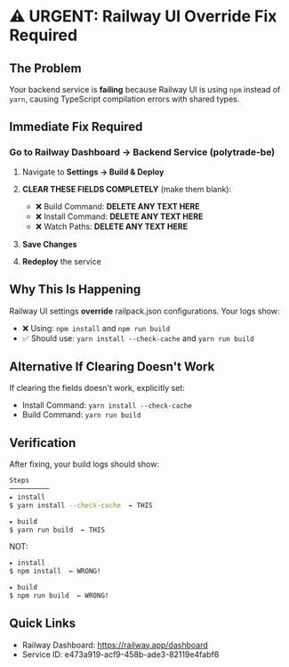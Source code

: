 # ⚠️ URGENT: Railway UI Override Fix Required

## The Problem

Your backend service is **failing** because Railway UI is using `npm` instead of `yarn`, causing TypeScript compilation errors with shared types.

## Immediate Fix Required

### Go to Railway Dashboard → Backend Service (polytrade-be)

1. Navigate to **Settings → Build & Deploy**

2. **CLEAR THESE FIELDS COMPLETELY** (make them blank):
   - ❌ Build Command: **DELETE ANY TEXT HERE**
   - ❌ Install Command: **DELETE ANY TEXT HERE**
   - ❌ Watch Paths: **DELETE ANY TEXT HERE**

3. **Save Changes**

4. **Redeploy** the service

## Why This Is Happening

Railway UI settings **override** railpack.json configurations. Your logs show:

- ❌ Using: `npm install` and `npm run build`
- ✅ Should use: `yarn install --check-cache` and `yarn run build`

## Alternative If Clearing Doesn't Work

If clearing the fields doesn't work, explicitly set:

- Install Command: `yarn install --check-cache`
- Build Command: `yarn run build`

## Verification

After fixing, your build logs should show:

```bash
Steps
──────────
▸ install
$ yarn install --check-cache  ← THIS

▸ build
$ yarn run build  ← THIS
```

NOT:

```bash
▸ install
$ npm install  ← WRONG!

▸ build
$ npm run build  ← WRONG!
```

## Quick Links

- Railway Dashboard: <https://railway.app/dashboard>
- Service ID: e473a919-acf9-458b-ade3-82119e4fabf6
